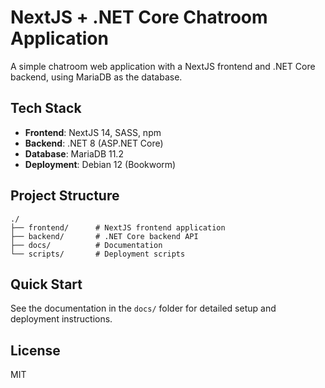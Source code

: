 # NextJS + .NET Core Chatroom Application

A simple chatroom web application with a NextJS frontend and .NET Core backend, using MariaDB as the database.

## Tech Stack

- **Frontend**: NextJS 14, SASS, npm
- **Backend**: .NET 8 (ASP.NET Core)
- **Database**: MariaDB 11.2
- **Deployment**: Debian 12 (Bookworm)

## Project Structure

```
./
├── frontend/      # NextJS frontend application
├── backend/       # .NET Core backend API
├── docs/          # Documentation
└── scripts/       # Deployment scripts
```

## Quick Start

See the documentation in the `docs/` folder for detailed setup and deployment instructions.

## License

MIT
